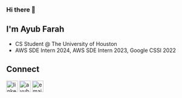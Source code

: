 ### Hi there 👋

## I'm Ayub Farah

- CS Student @ The University of Houston
- AWS SDE Intern 2024, AWS SDE Intern 2023, Google CSSI 2022

## Connect

[<img alt="linkedin.com/in/ayub-farah-15b278217/" width="30px" src="https://cdn.jsdelivr.net/gh/devicons/devicon/icons/linkedin/linkedin-original.svg" />][linkedin]
[<img alt="ayubfarah.com" width="30px" src="https://cdn-icons-png.flaticon.com/512/6228/6228497.png" />][website]
[<img alt="email" width="30px" src="https://user-images.githubusercontent.com/63078417/150569798-a9335e8d-de17-46a7-ae2d-ff215430c9e5.png" />][email]


  [website]: https://ayubfarah.com
  [linkedin]: https://www.linkedin.com/in/ayub-farah-15b278217/
  [email]: mailto:ayubaf04@gmail.com
